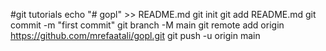 #git tutorials
echo "# gopl" >> README.md
git init
git add README.md
git commit -m "first commit"
git branch -M main
git remote add origin https://github.com/mrefaatali/gopl.git
git push -u origin main